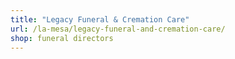 ```yaml
---
title: "Legacy Funeral & Cremation Care"
url: /la-mesa/legacy-funeral-and-cremation-care/
shop: funeral directors
---
```

